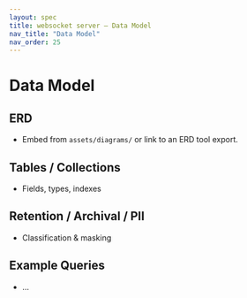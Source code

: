 ```yaml
---
layout: spec
title: websocket server — Data Model
nav_title: "Data Model"
nav_order: 25
---
```

# Data Model
## ERD
- Embed from `assets/diagrams/` or link to an ERD tool export.

## Tables / Collections
- Fields, types, indexes

## Retention / Archival / PII
- Classification & masking

## Example Queries
- …
